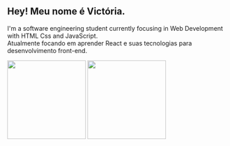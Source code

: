 ## Hey! Meu nome é Victória.
  
I'm a software engineering student currently focusing in Web Development with HTML Css and JavaScript.<br> Atualmente 
focando em aprender React e suas tecnologias para desenvolvimento front-end.

<div >
  <img 
       src="https://github-readme-stats.vercel.app/api?username=MiauToofu&show_icons=true&theme=dark&include_all_commits=true&count_private=true"
       height="180px"
  />
  <img 
       src="
            https://github-readme-stats.vercel.app/api/top-langs/?username=MiauToofu
            &theme=dark
            &layout=compact
            &langs_count=6
            &bg_color=DEG,BLUE,WHITE
           "
       height="180px"
  />
</div>
